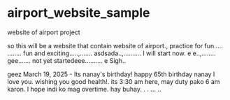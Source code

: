 # airport_website_sample
website of airport project

so this will be a website that contain website of airport., practice for fun.....
........
fun and exciting.....,.......
asdsada..,..........
I will start now. e e..,........
gee.......
not yet startedeee..........
e
Sigh..

geez
March 19, 2025 - Its nanay's birthday! happy 65th birthday nanay I love you. wishing you good health!. its 3:30 am here, may duty pako 6 am karon. I hope indi ko mag overtime. hay buhay. . .
...
..
